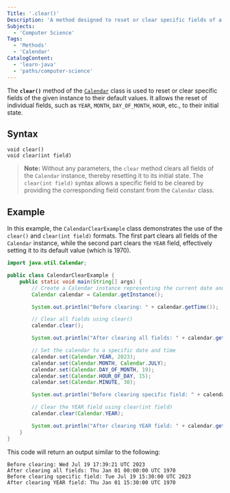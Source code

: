 ```yaml
---
Title: '.clear()'
Description: 'A method designed to reset or clear specific fields of a Calendar instance.'
Subjects:
  - 'Computer Science'
Tags:
  - 'Methods'
  - 'Calendar'
CatalogContent:
  - 'learn-java'
  - 'paths/computer-science'
---
```


The **`clear()`** method of the [`Calendar`](https://www.codecademy.com/resources/docs/java/calendar) class is used to reset or clear specific fields of the given instance to their default values. It allows the reset of individual fields, such as `YEAR`, `MONTH`, `DAY_OF_MONTH`, `HOUR`, etc., to their initial state.

## Syntax

```pseudo
void clear()
void clear(int field)
```

> **Note:** Without any parameters, the `clear` method clears all fields of the `Calendar` instance, thereby resetting it to its initial state. The `clear(int field)` syntax allows a specific field to be cleared by providing the corresponding field constant from the `Calendar` class.

## Example

In this example, the `CalendarClearExample` class demonstrates the use of the `clear()` and `clear(int field)` formats. The first part clears all fields of the `Calendar` instance, while the second part clears the `YEAR` field, effectively setting it to its default value (which is 1970).

```java
import java.util.Calendar;

public class CalendarClearExample {
    public static void main(String[] args) {
        // Create a Calendar instance representing the current date and time
        Calendar calendar = Calendar.getInstance();

        System.out.println("Before clearing: " + calendar.getTime());

        // Clear all fields using clear()
        calendar.clear();

        System.out.println("After clearing all fields: " + calendar.getTime());

        // Set the calendar to a specific date and time
        calendar.set(Calendar.YEAR, 2023);
        calendar.set(Calendar.MONTH, Calendar.JULY);
        calendar.set(Calendar.DAY_OF_MONTH, 19);
        calendar.set(Calendar.HOUR_OF_DAY, 15);
        calendar.set(Calendar.MINUTE, 30);

        System.out.println("Before clearing specific field: " + calendar.getTime());

        // Clear the YEAR field using clear(int field)
        calendar.clear(Calendar.YEAR);

        System.out.println("After clearing YEAR field: " + calendar.getTime());
    }
}
```

This code will return an output similar to the following:

```shell
Before clearing: Wed Jul 19 17:39:21 UTC 2023
After clearing all fields: Thu Jan 01 00:00:00 UTC 1970
Before clearing specific field: Tue Jul 19 15:30:00 UTC 2023
After clearing YEAR field: Thu Jan 01 15:30:00 UTC 1970
```
